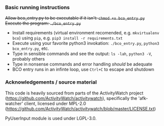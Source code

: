 ### Basic running instructions

~~Allow bco_entry.py to be executable if it isn't: `chmod +x bco_entry.py`~~
~~Execute the program: `./bco_entry.py`~~
- Install requirements (virtual environment recomended, e.g. `mkvirtualenv bco`) using `pip`, e.g. `pip3 install -r requirements.txt`
- Execute using your favorite python3 invokation: `./bco_entry.py`, `python3 bco_entry.py`, etc.
- Type in sensible commands and see the output: `ls -lah`, `python3 -V`, probably others
- Type in nonsense commands and error handling *should* be adequate
- BCO entry runs in an infinte loop, use `Ctrl+C` to escape and shutdown

### Acknowledgements / source material
This code is heavily sourced from parts of the ActivityWatch project (https://github.com/ActivityWatch/activitywatch), specifically the 'afk-watcher' client, licensed under MPL-2.0 (https://github.com/ActivityWatch/activitywatch/blob/master/LICENSE.txt)

PyUserInput module is used under LGPL-3.0.


